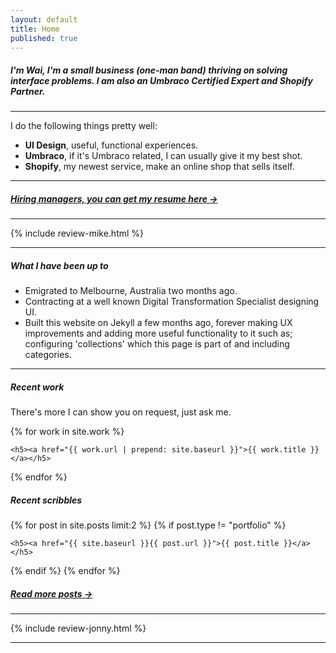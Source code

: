 ```yaml
---
layout: default
title: Home
published: true
---
```


##### I'm Wai, I'm a small business (one-man band) thriving on solving interface problems. I am also an Umbraco Certified Expert and Shopify Partner.

---

I do the following things pretty well:

- **UI Design**, useful, functional experiences.
- **Umbraco**, if it's Umbraco related, I can usually give it my best shot.
- **Shopify**, my newest service, make an online shop that sells itself.

---

##### [Hiring managers, you can get my resume here &rarr;](/docs/cv-webDesignUIUX_wailaw.pdf/)

---

{% include review-mike.html %}

---

##### What I have been up to

- Emigrated to Melbourne, Australia two months ago.
- Contracting at a well known Digital Transformation Specialist designing UI.
- Built this website on Jekyll a few months ago, forever making UX improvements and adding more useful functionality to it such as; configuring 'collections' which this page is part of and including categories.

---

##### Recent work
There's more I can show you on request, just ask me.

{% for work in site.work %}

    <h5><a href="{{ work.url | prepend: site.baseurl }}">{{ work.title }}</a></h5>
    
{% endfor %}


##### Recent scribbles

{% for post in site.posts limit:2 %}
  {% if post.type != "portfolio" %}

    <h5><a href="{{ site.baseurl }}{{ post.url }}">{{ post.title }}</a></h5>

  {% endif %}
{% endfor %}

##### [Read more posts &rarr;](/notes/)

---

{% include review-jonny.html %}

---

